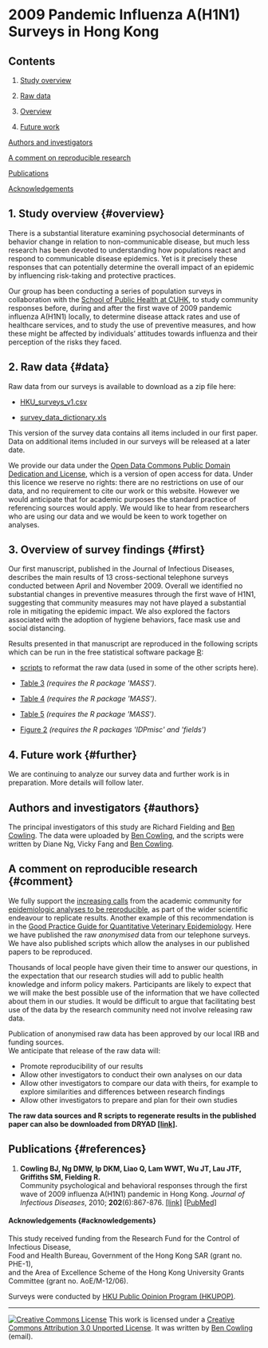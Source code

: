 # 2009 Pandemic Influenza A(H1N1) Surveys in Hong Kong

## Contents

1.  [Study overview](#overview)

2.  [Raw data](#data)

3.  [Overview](#first)

4.  [Future work](#further)

[Authors and investigators](#authors)

[A comment on reproducible research](#comment)

[Publications](#references)

[Acknowledgements](#acknowledgements)

## 1. Study overview {#overview}

There is a substantial literature examining psychosocial determinants of behavior change in relation to non-communicable disease, but much less research has been devoted to understanding how populations react and respond to communicable disease epidemics. Yet is it precisely these responses that can potentially determine the overall impact of an epidemic by influencing risk-taking and protective practices.

Our group has been conducting a series of population surveys in collaboration with the [School of Public Health at CUHK](https://www.sphpc.cuhk.edu.hk/), to study community responses before, during and after the first wave of 2009 pandemic influenza A(H1N1) locally, to determine disease attack rates and use of healthcare services, and to study the use of preventive measures, and how these might be affected by individuals’ attitudes towards influenza and their perception of the risks they faced.

## 2. Raw data {#data}

Raw data from our surveys is available to download as a zip file here:

-   [HKU_surveys_v1.csv](data/HKU_surveys_v1.csv "Hong Kong H1N1 surveys dataset version 1")

-   [survey_data_dictionary.xls](data/survey_data_dictionary.xls "Hong Kong H1N1 surveys data dictionary version 1")

This version of the survey data contains all items included in our first paper. Data on additional items included in our surveys will be released at a later date.

We provide our data under the [Open Data Commons Public Domain Dedication and License](https://opendatacommons.org/licenses/pddl/1-0/), which is a version of open access for data. Under this licence we reserve no rights: there are no restrictions on use of our data, and no requirement to cite our work or this website. However we would anticipate that for academic purposes the standard practice of referencing sources would apply. We would like to hear from researchers who are using our data and we would be keen to work together on analyses.

## 3. Overview of survey findings {#first}

Our first manuscript, published in the Journal of Infectious Diseases, describes the main results of 13 cross-sectional telephone surveys conducted between April and November 2009. Overall we identified no substantial changes in preventive measures through the first wave of H1N1, suggesting that community measures may not have played a substantial role in mitigating the epidemic impact. We also explored the factors associated with the adoption of hygiene behaviors, face mask use and social distancing.

Results presented in that manuscript are reproduced in the following scripts which can be run in the free statistical software package [R](http://www.r-project.org "R statistical software homepage"):

-   [scripts](H1N1_surveys_scripts/dataframe.r) to reformat the raw data (used in some of the other scripts here).

-   [Table 3](H1N1_surveys_scripts/Table_3.r) *(requires the R package 'MASS')*.

-   [Table 4](H1N1_surveys_scripts/Table_4.r) *(requires the R package 'MASS')*.

-   [Table 5](H1N1_surveys_scripts/Table_5.r) *(requires the R package 'MASS')*.

-   [Figure 2](H1N1_surveys_scripts/Figure_2.r) *(requires the R packages 'IDPmisc' and 'fields')*

## 4. Future work {#further}

We are continuing to analyze our survey data and further work is in preparation. More details will follow later.

## Authors and investigators {#authors}

The principal investigators of this study are Richard Fielding and [Ben Cowling](https://sph.hku.hk/en/Biography/Cowling-Benjamin-John). The data were uploaded by [Ben Cowling](https://sph.hku.hk/en/Biography/Cowling-Benjamin-John), and the scripts were written by Diane Ng, Vicky Fang and [Ben Cowling](http://www.hku.hk/cmd/staff/bio/cowling.htm).

## A comment on reproducible research {#comment}

We fully support the [increasing calls](http://dx.doi.org/10.1097/EDE.0b013e318196784a) from the academic community for [epidemiologic analyses to be reproducible](http://dx.doi.org/10.1093/aje/kwj093 "Peng et al., 2006, AJE"), as part of the wider scientific endeavour to replicate results. Another example of this recommendation is in the [Good Practice Guide for Quantitative Veterinary Epidemiology](http://www.qve-goodpracticeguide.org.uk/guide#TOC-2.4-Inputs). Here we have published the raw *anonymised* data from our telephone surveys. We have also published scripts which allow the analyses in our published papers to be reproduced.

Thousands of local people have given their time to answer our questions, in the expectation that our research studies will add to public health knowledge and inform policy makers. Participants are likely to expect that we will make the best possible use of the information that we have collected about them in our studies. It would be difficult to argue that facilitating best use of the data by the research community need not involve releasing raw data.

Publication of anonymised raw data has been approved by our local IRB and funding sources.\
We anticipate that release of the raw data will:

-   Promote reproducibility of our results
-   Allow other investigators to conduct their own analyses on our data
-   Allow other investigators to compare our data with theirs, for example to explore similarities and differences between research findings
-   Allow other investigators to prepare and plan for their own studies

**The raw data sources and R scripts to regenerate results in the published paper can also be downloaded from DRYAD [[link]](http://doi.org/10.5061/dryad.1485f).**

## Publications {#references}

1.  **Cowling BJ, Ng DMW, Ip DKM, Liao Q, Lam WWT, Wu JT, Lau JTF, Griffiths SM, Fielding R.**\
    Community psychological and behavioral responses through the first wave of 2009 influenza A(H1N1) pandemic in Hong Kong. *Journal of Infectious Diseases*, 2010; **202**(6):867-876. [[link]](https://doi.org/10.1086/655811) [[PubMed]](http://www.ncbi.nlm.nih.gov/pubmed/20677945)

#### Acknowledgements {#acknowledgements}

This study received funding from the Research Fund for the Control of Infectious Disease,\
Food and Health Bureau, Government of the Hong Kong SAR (grant no. PHE-1),\
and the Area of Excellence Scheme of the Hong Kong University Grants Committee (grant no. AoE/M-12/06).

Surveys were conducted by [HKU Public Opinion Program (HKUPOP)](http://hkupop.hku.hk/).

------------------------------------------------------------------------

[![Creative Commons License](https://i.creativecommons.org/l/by/3.0/80x15.png)](http://creativecommons.org/licenses/by/3.0/) This work is licensed under a [Creative Commons Attribution 3.0 Unported License](http://creativecommons.org/licenses/by/3.0/). It was written by [Ben Cowling](http://www.hku.hk/cmd/staff/bio/cowling.htm) (email).
